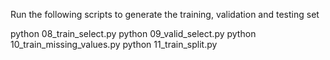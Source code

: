 Run the following scripts to generate the training, validation and testing set

python 08_train_select.py
python 09_valid_select.py
python 10_train_missing_values.py
python 11_train_split.py

